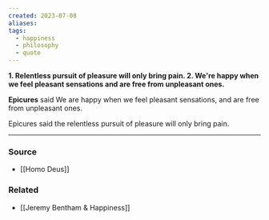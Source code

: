 ```yaml
---
created: 2023-07-08
aliases: 
tags:
  - happiness
  - philosophy
  - quote
---
```

**1. Relentless pursuit of pleasure will only bring pain.
2. We're happy when we feel pleasant sensations and are free from unpleasant ones.**

**Epicures** said We are happy when we feel pleasant sensations, and are free from unpleasant ones.

Epicures said the relentless pursuit of pleasure will only bring pain. 

****
### Source
- [[Homo Deus]]

### Related
- [[Jeremy Bentham & Happiness]]